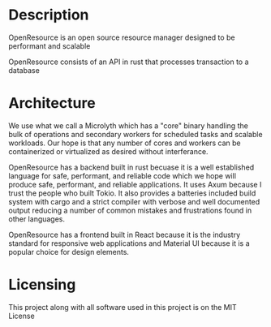 # Description
OpenResource is an open source resource manager designed to be performant and scalable

OpenResource consists of an API in rust that processes transaction to a database

# Architecture

We use what we call a Microlyth which has a "core" binary handling the bulk of operations and secondary workers for scheduled tasks and scalable workloads. Our hope is that any number of cores and workers can be containerized or virtualized as desired without interferance.

OpenResource has a backend built in rust becuase it is a well established language for safe, performant, and reliable code which we hope will produce safe, performant, and reliable applications. It uses Axum because I trust the people who built Tokio. It also provides a batteries included build system with cargo and a strict compiler with verbose and well documented output reducing a number of common mistakes and frustrations found in other languages.

OpenResource has a frontend built in React because it is the industry standard for responsive web applications and Material UI because it is a popular choice for design elements.

# Licensing
This project along with all software used in this project is on the MIT License
